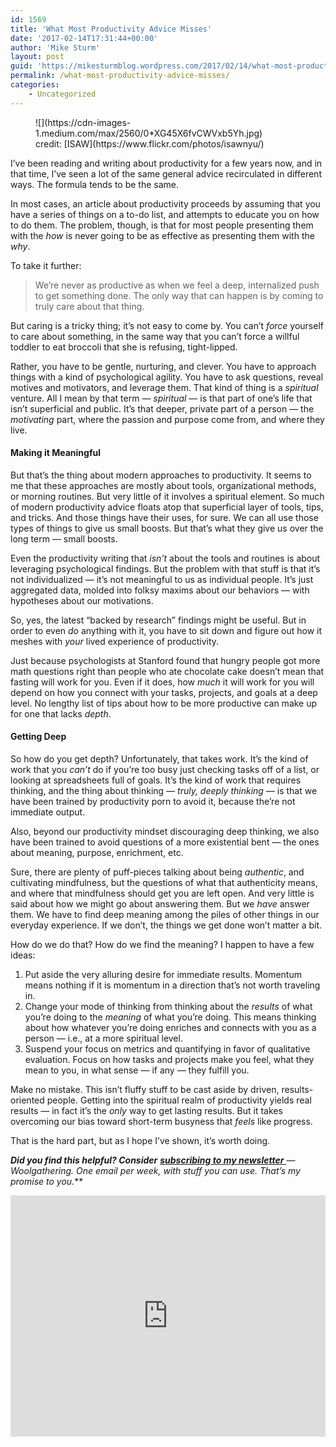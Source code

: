 ```yaml
---
id: 1569
title: 'What Most Productivity Advice Misses'
date: '2017-02-14T17:31:44+00:00'
author: 'Mike Sturm'
layout: post
guid: 'https://mikesturmblog.wordpress.com/2017/02/14/what-most-productivity-advice-misses/'
permalink: /what-most-productivity-advice-misses/
categories:
    - Uncategorized
---
```


<figure class="wp-caption">![](https://cdn-images-1.medium.com/max/2560/0*XG45X6fvCWVxb5Yh.jpg)<figcaption class="wp-caption-text">credit: [ISAW](https://www.flickr.com/photos/isawnyu/)</figcaption></figure>I’ve been reading and writing about productivity for a few years now, and in that time, I’ve seen a lot of the same general advice recirculated in different ways. The formula tends to be the same.

In most cases, an article about productivity proceeds by assuming that you have a series of things on a to-do list, and attempts to educate you on how to do them. The problem, though, is that for most people presenting them with the *how* is never going to be as effective as presenting them with the *why*.

To take it further:

> We’re never as productive as when we feel a deep, internalized push to get something done. The only way that can happen is by coming to truly care about that thing.

But caring is a tricky thing; it’s not easy to come by. You can’t *force* yourself to care about something, in the same way that you can’t force a willful toddler to eat broccoli that she is refusing, tight-lipped.

Rather, you have to be gentle, nurturing, and clever. You have to approach things with a kind of psychological agility. You have to ask questions, reveal motives and motivators, and leverage them. That kind of thing is a *spiritual* venture. All I mean by that term — *spiritual* — is that part of one’s life that isn’t superficial and public. It’s that deeper, private part of a person — the *motivating* part, where the passion and purpose come from, and where they live.

#### Making it Meaningful

But that’s the thing about modern approaches to productivity. It seems to me that these approaches are mostly about tools, organizational methods, or morning routines. But very little of it involves a spiritual element. So much of modern productivity advice floats atop that superficial layer of tools, tips, and tricks. And those things have their uses, for sure. We can all use those types of things to give us small boosts. But that’s what they give us over the long term — small boosts.

Even the productivity writing that *isn’t* about the tools and routines is about leveraging psychological findings. But the problem with that stuff is that it’s not individualized — it’s not meaningful to us as individual people. It’s just aggregated data, molded into folksy maxims about our behaviors — with hypotheses about our motivations.

So, yes, the latest “backed by research” findings might be useful. But in order to even *do* anything with it, you have to sit down and figure out how it meshes with *your* lived experience of productivity.

Just because psychologists at Stanford found that hungry people got more math questions right than people who ate chocolate cake doesn’t mean that fasting will work for you. Even if it does, how *much* it will work for you will depend on how you connect with your tasks, projects, and goals at a deep level. No lengthy list of tips about how to be more productive can make up for one that lacks *depth*.

#### Getting Deep

So how do you get depth? Unfortunately, that takes work. It’s the kind of work that you *can’t* do if you’re too busy just checking tasks off of a list, or looking at spreadsheets full of goals. It’s the kind of work that requires thinking, and the thing about thinking — *truly, deeply thinking* — is that we have been trained by productivity porn to avoid it, because the’re not immediate output.

Also, beyond our productivity mindset discouraging deep thinking, we also have been trained to avoid questions of a more existential bent — the ones about meaning, purpose, enrichment, etc.

Sure, there are plenty of puff-pieces talking about being *authentic*, and cultivating mindfulness, but the questions of what that authenticity means, and where that mindfulness should get you are left open. And very little is said about how we might go about answering them. But we *have* answer them. We have to find deep meaning among the piles of other things in our everyday experience. If we don’t, the things we get done won’t matter a bit.

How do we do that? How do we find the meaning? I happen to have a few ideas:

1. Put aside the very alluring desire for immediate results. Momentum means nothing if it is momentum in a direction that’s not worth traveling in.
2. Change your mode of thinking from thinking about the *results* of what you’re doing to the *meaning* of what you’re doing. This means thinking about how whatever you’re doing enriches and connects with you as a person — i.e., at a more spiritual level.
3. Suspend your focus on metrics and quantifying in favor of qualitative evaluation. Focus on how tasks and projects make you feel, what they mean to you, in what sense — if any — they fulfill you.

Make no mistake. This isn’t fluffy stuff to be cast aside by driven, results-oriented people. Getting into the spiritual realm of productivity yields real results — in fact it’s the *only* way to get lasting results. But it takes overcoming our bias toward short-term busyness that *feels* like progress.

That is the hard part, but as I hope I’ve shown, it’s worth doing.

***Did you find this helpful? Consider*** [***subscribing to my newsletter*** ](http://tinyletter.com/mike_sturm)***—* Woolgathering*. One email per week, with stuff you can use. That’s my promise to you.***

<iframe class="wp-embedded-content" data-secret="p39YYpcYCS" frameborder="0" height="386" loading="lazy" sandbox="allow-scripts" scrolling="no" security="restricted" src="https://upscri.be/f/61f5e9?as_embed=true#?secret=p39YYpcYCS" title="Subscribe to Woolgathering" width="100%"></iframe>